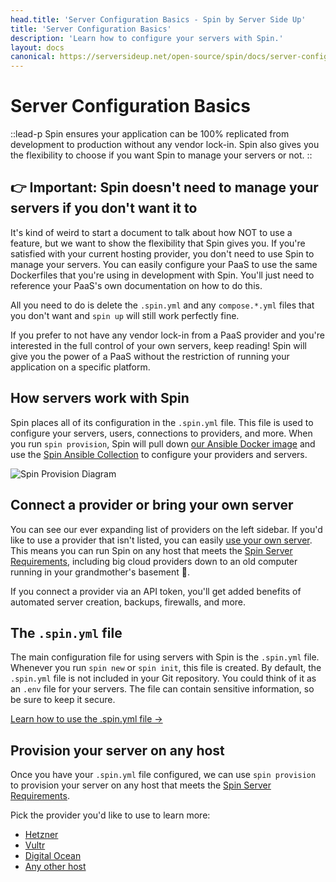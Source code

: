 ```yaml
---
head.title: 'Server Configuration Basics - Spin by Server Side Up'
title: 'Server Configuration Basics'
description: 'Learn how to configure your servers with Spin.'
layout: docs
canonical: https://serversideup.net/open-source/spin/docs/server-configuration/server-configuration-basics
---
```


# Server Configuration Basics
::lead-p
Spin ensures your application can be 100% replicated from development to production without any vendor lock-in. Spin also gives you the flexibility to choose if you want Spin to manage your servers or not.
::

## 👉 Important: Spin doesn't need to manage your servers if you don't want it to
It's kind of weird to start a document to talk about how NOT to use a feature, but we want to show the flexibility that Spin gives you. If you're satisfied with your current hosting provider, you don't need to use Spin to manage your servers. You can easily configure your PaaS to use the same Dockerfiles that you're using in development with Spin. You'll just need to reference your PaaS's own documentation on how to do this.

All you need to do is delete the `.spin.yml` and any `compose.*.yml` files that you don't want and `spin up` will still work perfectly fine.

If you prefer to not have any vendor lock-in from a PaaS provider and you're interested in the full control of your own servers, keep reading! Spin will give you the power of a PaaS without the restriction of running your application on a specific platform.

## How servers work with Spin
Spin places all of its configuration in the `.spin.yml` file. This file is used to configure your servers, users, connections to providers, and more.
When you run `spin provision`, Spin will pull down [our Ansible Docker image](https://github.com/serversideup/docker-ansible/) and use the [Spin Ansible Collection](https://github.com/serversideup/ansible-collection-spin) to configure your providers and servers.

![Spin Provision Diagram](/images/docs/whats-spin/spin-provision.png)

## Connect a provider or bring your own server
You can see our ever expanding list of providers on the left sidebar. If you'd like to use a provider that isn't listed, you can easily [use your own server](/docs/providers/use-any-host). This means you can run Spin on any host that meets the [Spin Server Requirements](/docs/server-configuration/server-requirements), including big cloud providers down to an old computer running in your grandmother's basement 🤠.

If you connect a provider via an API token, you'll get added benefits of automated server creation, backups, firewalls, and more.

## The `.spin.yml` file
The main configuration file for using servers with Spin is the `.spin.yml` file. Whenever you run `spin new` or `spin init`, this file is created. By default, the `.spin.yml` file is not included in your Git repository. You could think of it as an `.env` file for your servers. The file can contain sensitive information, so be sure to keep it secure.

[Learn how to use the .spin.yml file →](/docs/server-configuration/spin-yml-usage)

## Provision your server on any host
Once you have your `.spin.yml` file configured, we can use `spin provision` to provision your server on any host that meets the [Spin Server Requirements](/docs/server-configuration/server-requirements).

Pick the provider you'd like to use to learn more:

- [Hetzner](/docs/providers/hetzner)
- [Vultr](/docs/providers/vultr)
- [Digital Ocean](/docs/providers/digitalocean)
- [Any other host](/docs/providers/use-any-host)
